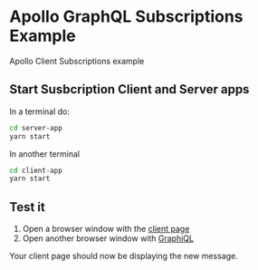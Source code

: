 # Apollo GraphQL Subscriptions Example

Apollo Client Subscriptions example

## Start Susbcription Client and Server apps

In a terminal do:

```bash
cd server-app
yarn start
```

In another terminal

```bash
cd client-app
yarn start
```

## Test it

1. Open a browser window with the [client page](http://localhost:3000)
2. Open another browser window with [GraphiQL](http://localhost:5060/graphiql?operationName=&query=mutation+%7B+addMessage%28message%3A+%22Hello+from+Apollo+Susbcriptions%22%29%7D)

Your client page should now be displaying the new message.
